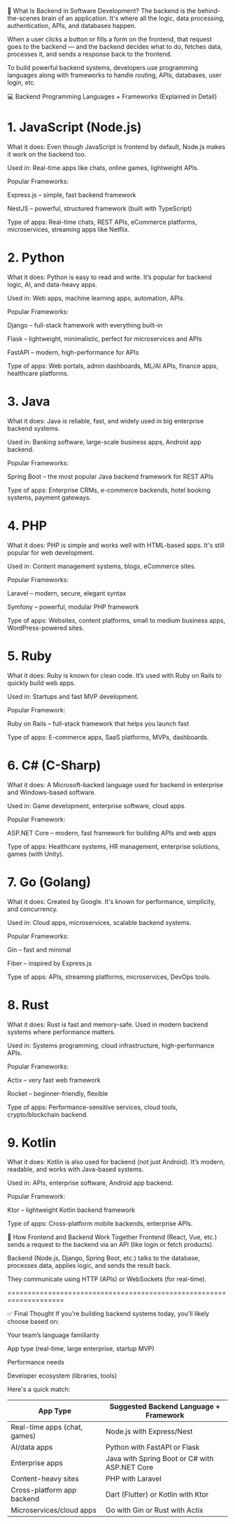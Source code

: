 🧠 What Is Backend in Software Development?
The backend is the behind-the-scenes brain of an application. It's where all the logic, data processing, authentication, APIs, and databases happen.

When a user clicks a button or fills a form on the frontend, that request goes to the backend — and the backend decides what to do, fetches data, processes it, and sends a response back to the frontend.

To build powerful backend systems, developers use programming languages along with frameworks to handle routing, APIs, databases, user login, etc.

💻 Backend Programming Languages + Frameworks (Explained in Detail)
# 1. JavaScript (Node.js)
What it does: Even though JavaScript is frontend by default, Node.js makes it work on the backend too.

Used in: Real-time apps like chats, online games, lightweight APIs.

Popular Frameworks:

Express.js – simple, fast backend framework

NestJS – powerful, structured framework (built with TypeScript)

Type of apps: Real-time chats, REST APIs, eCommerce platforms, microservices, streaming apps like Netflix.

# 2. Python
What it does: Python is easy to read and write. It’s popular for backend logic, AI, and data-heavy apps.

Used in: Web apps, machine learning apps, automation, APIs.

Popular Frameworks:

Django – full-stack framework with everything built-in

Flask – lightweight, minimalistic, perfect for microservices and APIs

FastAPI – modern, high-performance for APIs

Type of apps: Web portals, admin dashboards, ML/AI APIs, finance apps, healthcare platforms.

#  3. Java
What it does: Java is reliable, fast, and widely used in big enterprise backend systems.

Used in: Banking software, large-scale business apps, Android app backend.

Popular Frameworks:

Spring Boot – the most popular Java backend framework for REST APIs

Type of apps: Enterprise CRMs, e-commerce backends, hotel booking systems, payment gateways.

# 4. PHP
What it does: PHP is simple and works well with HTML-based apps. It's still popular for web development.

Used in: Content management systems, blogs, eCommerce sites.

Popular Frameworks:

Laravel – modern, secure, elegant syntax

Symfony – powerful, modular PHP framework

Type of apps: Websites, content platforms, small to medium business apps, WordPress-powered sites.

# 5. Ruby
What it does: Ruby is known for clean code. It’s used with Ruby on Rails to quickly build web apps.

Used in: Startups and fast MVP development.

Popular Framework:

Ruby on Rails – full-stack framework that helps you launch fast

Type of apps: E-commerce apps, SaaS platforms, MVPs, dashboards.

# 6. C# (C-Sharp)
What it does: A Microsoft-backed language used for backend in enterprise and Windows-based software.

Used in: Game development, enterprise software, cloud apps.

Popular Framework:

ASP.NET Core – modern, fast framework for building APIs and web apps

Type of apps: Healthcare systems, HR management, enterprise solutions, games (with Unity).

# 7. Go (Golang)
What it does: Created by Google. It's known for performance, simplicity, and concurrency.

Used in: Cloud apps, microservices, scalable backend systems.

Popular Frameworks:

Gin – fast and minimal

Fiber – inspired by Express.js

Type of apps: APIs, streaming platforms, microservices, DevOps tools.

# 8. Rust
What it does: Rust is fast and memory-safe. Used in modern backend systems where performance matters.

Used in: Systems programming, cloud infrastructure, high-performance APIs.

Popular Frameworks:

Actix – very fast web framework

Rocket – beginner-friendly, flexible

Type of apps: Performance-sensitive services, cloud tools, crypto/blockchain backend.

# 9. Kotlin
What it does: Kotlin is also used for backend (not just Android). It’s modern, readable, and works with Java-based systems.

Used in: APIs, enterprise software, Android app backend.

Popular Framework:

Ktor – lightweight Kotlin backend framework

Type of apps: Cross-platform mobile backends, enterprise APIs.

🔄 How Frontend and Backend Work Together
Frontend (React, Vue, etc.) sends a request to the backend via an API (like login or fetch products).

Backend (Node.js, Django, Spring Boot, etc.) talks to the database, processes data, applies logic, and sends the result back.

They communicate using HTTP (APIs) or WebSockets (for real-time).

 ====================================================================

✅ Final Thought
If you're building backend systems today, you’ll likely choose based on:

Your team’s language familiarity

App type (real-time, large enterprise, startup MVP)

Performance needs

Developer ecosystem (libraries, tools)

Here's a quick match:

| App Type | 	Suggested Backend Language + Framework |
|--------- | --------------------------------------|
| Real-time apps  (chat, games) |	Node.js with Express/Nest |
AI/data apps |	Python with FastAPI or Flask
Enterprise apps |	Java with Spring Boot or C# with ASP.NET Core
Content-heavy sites |	PHP with Laravel
Cross-platform app backend |	Dart (Flutter) or Kotlin with Ktor
Microservices/cloud apps |	Go with Gin or Rust with Actix
